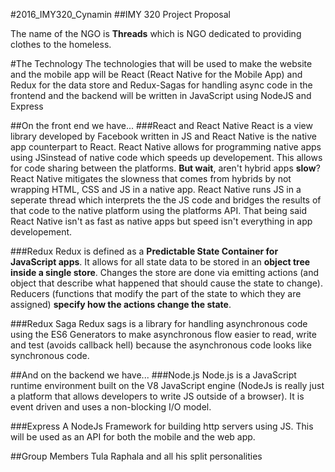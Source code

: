 #2016\_IMY320\_Cynamin
##IMY 320 Project Proposal

The name of the NGO is **Threads** which is NGO dedicated to providing clothes to the homeless.

#The Technology
The technologies that will be used to make the website and the mobile app will be React (React Native for the Mobile App) and Redux for the data store and Redux-Sagas for handling async code in the frontend and the backend will be written in JavaScript using NodeJS and Express

##On the front end we have...
###React and React Native
React is a view library developed by Facebook written in JS and React Native is the native app counterpart to React. React Native allows for programming native apps using JSinstead of native code which speeds up developement. This allows for code sharing between the platforms.
**But wait**, aren't hybrid apps __slow__?
React Native mitigates the slowness that comes from hybrids by not wrapping HTML, CSS and JS in a native app.
React Native runs JS in a seperate thread which interprets the the JS code and bridges the results of that code to the native platform using the platforms API. That being said React Native isn't as fast as native apps but speed isn't everything in app developement.

###Redux
Redux is defined as a __Predictable State Container for JavaScript apps__. It allows for all state data to be stored in an __object tree inside a single store__.
Changes the store are done via emitting actions (and object that describe what happened that should cause the state to change).
Reducers (functions that modify the part of the state to which they are assigned) __specify how the actions change the state__.

###Redux Saga
Redux sags is a library for handling asynchronous code using the ES6 Generators to make asynchronous flow easier to read, write and test (avoids callback hell) because the asynchronous code looks like synchronous code.

##And on the backend we have...
###Node.js
Node.js is a JavaScript runtime environment built on the V8 JavaScript engine (NodeJs is really just a platform that allows developers to write JS outside of a browser). It is event driven and uses a non-blocking I/O model.

###Express
A NodeJs Framework for building http servers using JS. This will be used as an API for both the mobile and the web app.

##Group Members
Tula Raphala and all his split personalities


